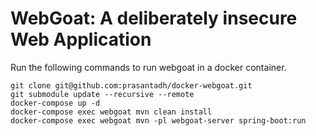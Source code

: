 # WebGoat: A deliberately insecure Web Application
Run the following commands to run webgoat in a docker container.
```Shell
git clone git@github.com:prasantadh/docker-webgoat.git
git submodule update --recursive --remote
docker-compose up -d
docker-compose exec webgoat mvn clean install
docker-compose exec webgoat mvn -pl webgoat-server spring-boot:run
```
